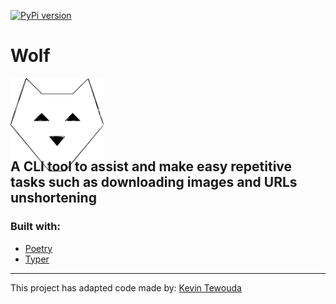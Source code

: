 [![PyPi version](https://badgen.net/pypi/v/wolf-cli)](https://pypi.com/project/wolf-cli)

# **Wolf**

<div style="width:150px; height:100px">
  <p align="center">
    <img src="https://github.com/cande1gut/wolf/blob/main/dist/logo/logo.svg" />
  </p>
</div>

## A CLI tool to assist and make easy repetitive tasks such as downloading images and URLs unshortening

### Built with:
- [Poetry](https://python-poetry.org/)
- [Typer](https://typer.tiangolo.com/)
---
This project has adapted code made by: [Kevin Tewouda](https://lewoudar.medium.com/click-a-beautiful-python-library-to-write-cli-applications-9c8154847066)
